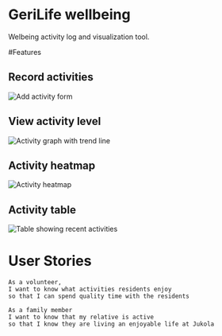 # GeriLife wellbeing
Welbeing activity log and visualization tool.

#Features
## Record activities
![Add activity form](https://raw.githubusercontent.com/brylie/juhani-wellbeing/master/docs/screenshots/add-activity.jpg)

## View activity level
![Activity graph with trend line](https://raw.githubusercontent.com/brylie/juhani-wellbeing/master/docs/screenshots/activity-graph-with-trend-line.jpg)

## Activity heatmap
![Activity heatmap](https://raw.githubusercontent.com/brylie/juhani-wellbeing/master/docs/screenshots/activity-heatmap.jpg)

## Activity table
![Table showing recent activities](https://raw.githubusercontent.com/brylie/juhani-wellbeing/master/docs/screenshots/activity-table.jpg)

# User Stories
```
As a volunteer,
I want to know what activities residents enjoy
so that I can spend quality time with the residents
```

```
As a family member
I want to know that my relative is active
so that I know they are living an enjoyable life at Jukola
```
